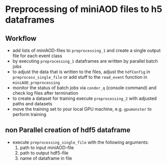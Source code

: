 Preprocessing of miniAOD files to h5 dataframes
===============================================

## Workflow
* add lists of miniAOD-files to `preprocessing_1` and create a single output file for each event class
* by executing `preprocessing_1` dataframes are written by parallel batch jobs
* to adjust the data that is written to the files, adjust the `hdfConfig` in `preprocess_single_file` or add stuff to the `read_event` function in `miniAOD_preprocessing`
* monitor the status of batch jobs via `condor_q` (console command) and check log files after termination
* to create a dataset for training execute `preprocessing_2` with adjusted paths and datasets
* move the training set to your local GPU machine, e.g. `gpumonster` to perform training


## non Parallel creation of hdf5 dataframe
* execute `preprocessing_single_file` with the following arguments:
    1. path to input miniAOD-file
    2. path to output hdf5-file
    3. name of dataframe in file

